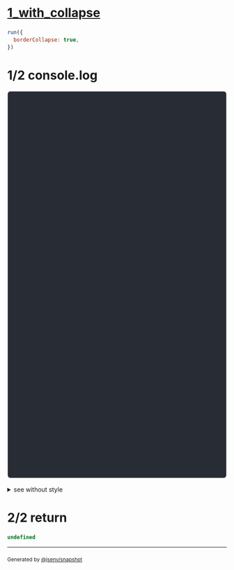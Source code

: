 # [1_with_collapse](../../border_collapse.test.mjs#L112)

```js
run({
  borderCollapse: true,
})
```

# 1/2 console.log

![img](console.log.svg)

<details>
  <summary>see without style</summary>

```console
--- top_left_empty ---
              ┌──────────────┐
  top_left    │ top_right    │
┌─────────────┼──────────────┤
│ bottom_left │ bottom_right │
└─────────────┴──────────────┘

--- top_right_empty ---
┌─────────────┐               
│ top_left    │ top_right     
├─────────────┼──────────────┐
│ bottom_left │ bottom_right │
└─────────────┴──────────────┘

--- bottom_right_empty ---
┌─────────────┬──────────────┐
│ top_left    │ top_right    │
├─────────────┼──────────────┘
│ bottom_left │ bottom_right  
└─────────────┘               

--- bottom_left_empty ---
┌─────────────┬──────────────┐
│ top_left    │ top_right    │
└─────────────┼──────────────┤
  bottom_left │ bottom_right │
              └──────────────┘

--- all ---
┌─────────────┬──────────────┐
│ top_left    │ top_right    │
├─────────────┼──────────────┤
│ bottom_left │ bottom_right │
└─────────────┴──────────────┘

--- all_3_row ---
┌──────────┬──────────┬──────────┐
│ column_a │ column_b │ column_c │
└──────────┴──────────┴──────────┘

--- all_3_column ---
┌───────┐
│ row_a │
├───────┤
│ row_b │
├───────┤
│ row_c │
└───────┘

--- nine_cells_middle_use_yellow_borders ---
┌─────────────┬────────┬──────────────┐
│ top_left    │ top    │ top_right    │
├─────────────┼────────┼──────────────┤
│ left        │ center │ right        │
├─────────────┼────────┼──────────────┤
│ bottom_left │ bottom │ bottom_right │
└─────────────┴────────┴──────────────┘

```

</details>


# 2/2 return

```js
undefined
```

---

<sub>
  Generated by <a href="https://github.com/jsenv/core/tree/main/packages/independent/snapshot">@jsenv/snapshot</a>
</sub>
